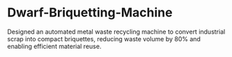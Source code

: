 # Dwarf-Briquetting-Machine
Designed an automated metal waste recycling machine to convert industrial scrap into compact briquettes, reducing waste volume by 80% and enabling efficient material reuse.
